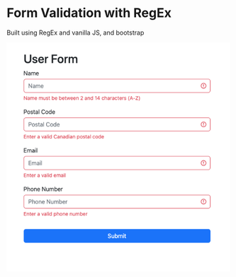 <h1>Form Validation with RegEx</h1>
<p>Built using RegEx and vanilla JS, and bootstrap</p>

<img src="https://github.com/RobbieProkop/regex_form_validation/blob/master/form.png"/>
